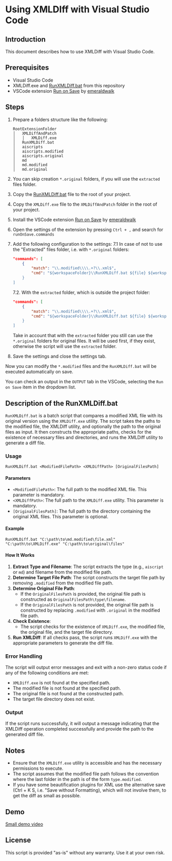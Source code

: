 # Using XMLDIff with Visual Studio Code

## Introduction

This document describes how to use XMLDiff with Visual Studio Code.

## Prerequisites

- Visual Studio Code
- XMLDiff.exe and [RunXMLDiff.bat](/forVSCode/RunXMLDiff.bat) from this repository
- VSCode extension [Run on Save](https://marketplace.visualstudio.com/items?itemName=emeraldwalk.RunOnSave) by [emeraldwalk](https://marketplace.visualstudio.com/publishers/emeraldwalk)

## Steps

1. Prepare a folders structure like the following:

    ```plaintext
    RootExtensionFolder
    │   XMLDiffAndPatch
    │   │   XMLDiff.exe
    │   RunXMLDiff.bat
    │   aiscripts
    │   aiscripts.modified
    │   aiscripts.original
    │   md
    │   md.modified
    │   md.original
    ```

2. You can skip creation `*.original` folders, if you will use the `extracted` files folder.
3. Copy the [RunXMLDiff.bat](/forVSCode/RunXMLDiff.bat) file to the root of your project.
4. Copy the `XMLDiff.exe` file to the `XMLDiffAndPatch` folder in the root of your project.
5. Install the VSCode extension [Run on Save](https://marketplace.visualstudio.com/items?itemName=emeraldwalk.RunOnSave) by [emeraldwalk](https://marketplace.visualstudio.com/publishers/emeraldwalk)
6. Open the settings of the extension by pressing `Ctrl + ,` and search for `runOnSave.commands`
7. Add the following configuration to the settings:
    7.1 In case of not to use the "Extracted" files folder, i.e. with `*.original` folders:

    ```json
    "commands": [
        {
            "match": "\\.modified\\\\.+?\\.xml$",
            "cmd": "${workspaceFolder}\\RunXMLDiff.bat ${file} ${workspaceFolder}\\XMLDiffAndPatch\\XMLDiff.exe
        }
    ]
    ```

    7.2. With the `extracted` folder, which is outside the project folder:

    ```json
    "commands": [
        {
            "match": "\\.modified\\\\.+?\\.xml$",
            "cmd": "${workspaceFolder}\\RunXMLDiff.bat ${file} ${workspaceFolder}\\XMLDiffAndPatch\\XMLDiff.exe" ${workspaceFolder}\\..\\extracted"
        }
    ]
    ```

    Take in account that with the `extracted` folder you still can use the `*.original` folders for original files. It will be used first, if they exist, otherwise the script will use the `extracted` folder.

8. Save the settings and close the settings tab.

Now you can modify the `*.modified` files and the `RunXMLDiff.bat` will be executed automatically on save.

You can check an output in the `OUTPUT` tab in the VSCode, selecting the `Run on Save` item in the dropdown list.

## Description of the RunXMLDiff.bat

`RunXMLDiff.bat` is a batch script that compares a modified XML file with its original version using the `XMLDiff.exe` utility. The script takes the paths to the modified file, the XMLDiff utility, and optionally the path to the original files as input. It then constructs the appropriate paths, checks for the existence of necessary files and directories, and runs the XMLDiff utility to generate a diff file.

### Usage

```batch
RunXMLDiff.bat <ModifiedFilePath> <XMLDiffPath> [OriginalFilesPath]
```

#### Parameters

- `<ModifiedFilePath>`: The full path to the modified XML file. This parameter is mandatory.
- `<XMLDiffPath>`: The full path to the `XMLDiff.exe` utility. This parameter is mandatory.
- `[OriginalFilesPath]`: The full path to the directory containing the original XML files. This parameter is optional.

#### Example

```batch
RunXMLDiff.bat "C:\path\to\md.modified\file.xml" "C:\path\to\XMLDiff.exe" "C:\path\to\original\files"
```

#### How It Works

1. **Extract Type and Filename**: The script extracts the type (e.g., `aiscript` or `md`) and filename from the modified file path.
2. **Determine Target File Path**: The script constructs the target file path by removing `.modified` from the modified file path.
3. **Determine Original File Path**:
   - If the `OriginalFilesPath` is provided, the original file path is constructed as `OriginalFilesPath\type\filename`.
   - If the `OriginalFilesPath` is not provided, the original file path is constructed by replacing `.modified` with `.original` in the modified file path.
4. **Check Existence**:
   - The script checks for the existence of `XMLDiff.exe`, the modified file, the original file, and the target file directory.
5. **Run XMLDiff**: If all checks pass, the script runs `XMLDiff.exe` with the appropriate parameters to generate the diff file.

### Error Handling

The script will output error messages and exit with a non-zero status code if any of the following conditions are met:

- `XMLDiff.exe` is not found at the specified path.
- The modified file is not found at the specified path.
- The original file is not found at the constructed path.
- The target file directory does not exist.

### Output

If the script runs successfully, it will output a message indicating that the XMLDiff operation completed successfully and provide the path to the generated diff file.

## Notes

- Ensure that the `XMLDiff.exe` utility is accessible and has the necessary permissions to execute.
- The script assumes that the modified file path follows the convention where the last folder in the path is of the form `type.modified`.
- If you have some beautification plugins for XML use the alternative save (Ctrl + K  S, i.e. "Save without Formatting), which will not involve them, to get the diff as small as possible.

## Demo

[Small demo video](https://www.youtube.com/watch?v=Jm5Yfu7PrmI)

## License

This script is provided "as-is" without any warranty. Use it at your own risk.
